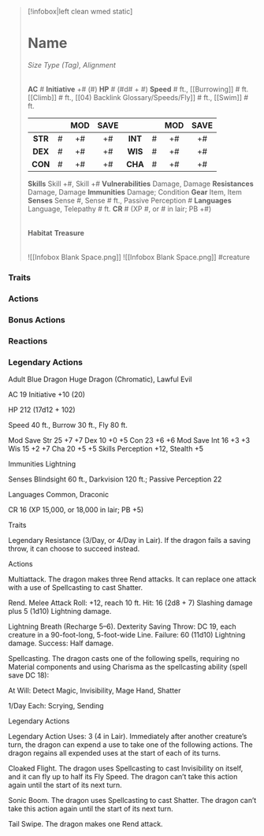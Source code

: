 > [!infobox|left clean wmed static]
> # Name
> *Size Type (Tag), Alignment*
> 
> | |
> | - |
> **AC** # **Initiative** +# (#)
> **HP** # (#d# + #)
> **Speed** # ft., [[Burrowing]] # ft. [[Climb]] # ft., [[04) Backlink Glossary/Speeds/Fly]] # ft., [[Swim]] # ft.
> 
> | | | MOD | SAVE | | | MOD | SAVE |
> | :-: | :-: | :-: | :-: | :-: | :-: | :-: | :-: |
> | **STR** | # | +# | +# | **INT** | # | +# | +# | 
> | **DEX** | # | +# | +# | **WIS** | # | +# | +# |
> | **CON** | # | +# | +# | **CHA** | # | +# | +# |
> **Skills** Skill +#, Skill +#
> **Vulnerabilities** Damage, Damage
> **Resistances** Damage, Damage
> **Immunities** Damage; Condition
> **Gear** Item, Item
> **Senses** Sense #, Sense # ft., Passive Perception #
> **Languages** Language, Telepathy # ft.
> **CR** # (XP #, or # in lair; PB +#)
>
> | |
> | - |
> **Habitat**
> **Treasure**
> 
> | |
> | - |
> ![[Infobox Blank Space.png]]
> ![[Infobox Blank Space.png]]
> #creature

### Traits
### Actions
### Bonus Actions
### Reactions
### Legendary Actions
Adult Blue Dragon
Huge Dragon (Chromatic), Lawful Evil

AC 19 Initiative +10 (20)

HP 212 (17d12 + 102)

Speed 40 ft., Burrow 30 ft., Fly 80 ft.

Mod	Save
Str	25	+7	+7
Dex	10	+0	+5
Con	23	+6	+6
Mod	Save
Int	16	+3	+3
Wis	15	+2	+7
Cha	20	+5	+5
Skills Perception +12, Stealth +5

Immunities Lightning

Senses Blindsight 60 ft., Darkvision 120 ft.; Passive Perception 22

Languages Common, Draconic

CR 16 (XP 15,000, or 18,000 in lair; PB +5)

Traits

Legendary Resistance (3/Day, or 4/Day in Lair). If the dragon fails a saving throw, it can choose to succeed instead.

Actions

Multiattack. The dragon makes three Rend attacks. It can replace one attack with a use of Spellcasting to cast Shatter.

Rend. Melee Attack Roll: +12, reach 10 ft. Hit: 16 (2d8 + 7) Slashing damage plus 5 (1d10) Lightning damage.

Lightning Breath (Recharge 5–6). Dexterity Saving Throw: DC 19, each creature in a 90-foot-long, 5-foot-wide Line. Failure: 60 (11d10) Lightning damage. Success: Half damage.

Spellcasting. The dragon casts one of the following spells, requiring no Material components and using Charisma as the spellcasting ability (spell save DC 18):

At Will: Detect Magic, Invisibility, Mage Hand, Shatter

1/Day Each: Scrying, Sending

Legendary Actions

Legendary Action Uses: 3 (4 in Lair). Immediately after another creature’s turn, the dragon can expend a use to take one of the following actions. The dragon regains all expended uses at the start of each of its turns.

Cloaked Flight. The dragon uses Spellcasting to cast Invisibility on itself, and it can fly up to half its Fly Speed. The dragon can’t take this action again until the start of its next turn.

Sonic Boom. The dragon uses Spellcasting to cast Shatter. The dragon can’t take this action again until the start of its next turn.

Tail Swipe. The dragon makes one Rend attack.